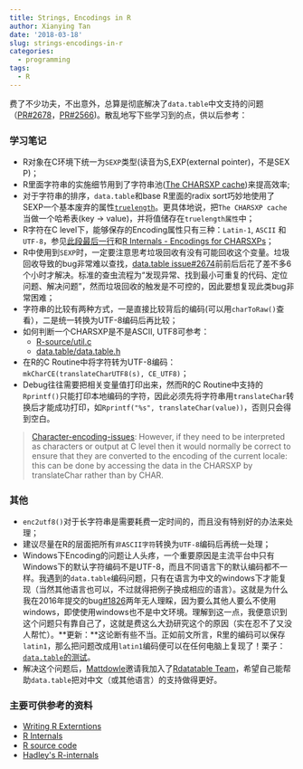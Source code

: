 ```yaml
---
title: Strings, Encodings in R
author: Xianying Tan
date: '2018-03-18'
slug: strings-encodings-in-r
categories:
  - programming
tags:
  - R
---
```


费了不少功夫，不出意外，总算是彻底解决了`data.table`中文支持的问题（[PR#2678](https://github.com/Rdatatable/data.table/pull/2678)，[PR#2566](https://github.com/Rdatatable/data.table/pull/2566))。散乱地写下些学习到的点，供以后参考：

### 学习笔记

- R对象在C环境下统一为`SEXP`类型(读音为S,EXP(external pointer)，不是SEX P)；
- R里面字符串的实施细节用到了字符串池([The CHARSXP cache](https://cran.r-project.org/doc/manuals/r-release/R-ints.html#The-CHARSXP-cache))来提高效率;
- 对于字符串的排序，`data.table`和base R里面的radix sort巧妙地使用了SEXP一个基本废弃的属性[`truelength`](https://cran.r-project.org/doc/manuals/r-release/R-ints.html#DOCF3)。更具体地说，把`The CHARSXP cache`当做一个哈希表(key -> value)，并将值储存在`truelength属性`中；
- R字符在C level下，能够保存的Encoding属性只有三种：`Latin-1`, `ASCII` 和 `UTF-8`，参见[此段最后一行](https://cran.r-project.org/doc/manuals/r-release/R-ints.html#Rest-of-header)和[R Internals - Encodings for CHARSXPs](https://cran.r-project.org/doc/manuals/r-release/R-ints.html#Encodings-for-CHARSXPs)；
- R中使用到`SEXP`时，一定要注意思考垃圾回收有没有可能回收这个变量。垃圾回收导致的bug非常难以查找，[data.table issue#2674](https://github.com/Rdatatable/data.table/issues/2674)前前后后花了差不多6个小时才解决。标准的查虫流程为“发现异常、找到最小可重复的代码、定位问题、解决问题”，然而垃圾回收的触发是不可控的，因此要想复现此类bug非常困难；
- 字符串的比较有两种方式，一是直接比较背后的编码(可以用`charToRaw()`查看），二是统一转换为UTF-8编码后再比较；
- 如何判断一个CHARSXP是不是ASCII, UTF8可参考：
    - [R-source/util.c](https://github.com/wch/r-source/blob/44d54d6f848468a7353d99cc9be0255105185975/src/main/util.c#L1834)
    - [data.table/data.table.h](https://github.com/Rdatatable/data.table/blob/bb3ba9a39be1ee8386b86909e045947898cb0935/src/data.table.h#L50)
- 在R的C Routine中将字符转为UTF-8编码：`mkCharCE(translateCharUTF8(s), CE_UTF8)`；
- Debug往往需要把相关变量值打印出来，然而R的C Routine中支持的`Rprintf()`只能打印本地编码的字符，因此必须先将字符串用`translateChar`转换后才能成功打印，如`Rprintf("%s", translateChar(value))`，否则只会得到空白。  

> [Character-encoding-issues](https://cran.r-project.org/doc/manuals/r-release/R-exts.html#Character-encoding-issues): However, if they need to be interpreted as characters or output at C level then it would normally be correct to ensure that they are converted to the encoding of the current locale: this can be done by accessing the data in the CHARSXP by translateChar rather than by CHAR. 


### 其他

- `enc2utf8()`对于长字符串是需要耗费一定时间的，而且没有特别好的办法来处理；
- 建议尽量在R的层面把所有`非ASCII字符`转换为`UTF-8`编码后再统一处理；
- Windows下Encoding的问题让人头疼，一个重要原因是主流平台中只有Windows下的默认字符编码不是UTF-8，而且不同语言下的默认编码都不一样。我遇到的`data.table`编码问题，只有在语言为中文的windows下才能复现（当然其他语言也可以，不过就得把例子换成相应的语言）。这就是为什么我在2016年提交的bug[#1826](https://github.com/Rdatatable/data.table/issues/1826)两年无人理睬，因为要么其他人要么不使用windows，即使使用windows也不是中文环境。理解到这一点，我便意识到这个问题只有靠自己了，这就是费这么大劲研究这个的原因（实在忍不了又没人帮忙）。**更新：**这论断有些不当。正如前文所言，R里的编码可以保存`latin1`，那么把问题改成用`latin1`编码便可以在任何电脑上复现了！栗子：[`data.table`的测试](https://github.com/Rdatatable/data.table/pull/2678/commits/8e04d53496432f66c1f1655e1aa0ab1d8f01c70a)。
- 解决这个问题后，[Mattdowle](https://github.com/mattdowle)邀请我加入了[Rdatatable Team](https://github.com/Rdatatable)，希望自己能帮助`data.table`把对中文（或其他语言）的支持做得更好。


### 主要可供参考的资料

- [Writing R Externtions](https://cran.r-project.org/doc/manuals/r-release/R-ints.html)
- [R Internals](https://cran.r-project.org/doc/manuals/r-release/R-exts.html)
- [R source code](https://github.com/wch/r-source)
- [Hadley's R-internals](https://github.com/hadley/r-internals)
